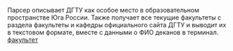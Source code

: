 Парсер описывает ДГТУ как особое место в образовательном пространстве Юга России. Также получает все текущие факультеты с раздела факультеты и кафедры официального сайта ДГТУ и выводит их в текстовом формате, вместе с данными о ФИО деканов в терминал.
[факультет](https://user-images.githubusercontent.com/86555395/208658770-6b1a27cf-0e22-4fab-91c6-867b072638b5.PNG)
